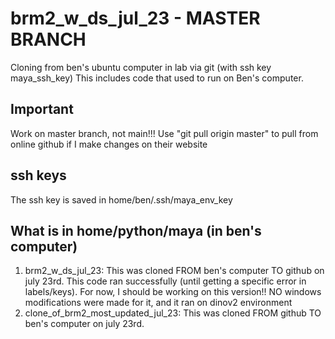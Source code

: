# brm2_w_ds_jul_23 - MASTER BRANCH
Cloning from ben's ubuntu computer in lab via git (with ssh key maya_ssh_key)
This includes code that used to run on Ben's computer.

## Important
Work on master branch, not main!!!
Use "git pull origin master" to pull from online github if I make changes on their website

## ssh keys
The ssh key is saved in home/ben/.ssh/maya_env_key

## What is in home/python/maya (in ben's computer)
1. brm2_w_ds_jul_23: This was cloned FROM ben's computer TO github on july 23rd. This code ran successfully (until getting a specific error in labels/keys).
   For now, I should be working on this version!! NO windows modifications were made for it, and it ran on dinov2 environment
3. clone_of_brm2_most_updated_jul_23: This was cloned FROM github TO ben's computer on july 23rd.


